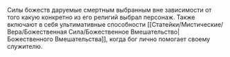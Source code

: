 Силы божеств даруемые смертным выбранным вне зависимости от того какую конкретно из его религий выбрал персонаж. Также включают в себя ультимативные способности [[Статейки/Мистические/Вера/Божественная Сила/Божественное Вмешательство|Божественного Вмешательства]], когда бог лично помогает своему служителю. 